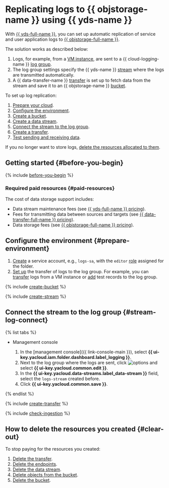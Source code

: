 # Replicating logs to {{ objstorage-name }} using {{ yds-name }}

With [{{ yds-full-name }}](../data-streams/), you can set up automatic replication of service and user application logs to [{{ objstorage-full-name }}](../storage/).

The solution works as described below:
1. Logs, for example, from a [VM instance](../compute/concepts/vm.md), are sent to a {{ cloud-logging-name }} [log group](../logging/concepts/log-group.md).
1. The log group settings specify the {{ yds-name }} [stream](../data-streams/concepts/glossary.md#stream-concepts) where the logs are transmitted automatically.
1. A {{ data-transfer-name }} [transfer](../data-transfer/concepts/#transfer) is set up to fetch data from the stream and save it to an {{ objstorage-name }} [bucket](../storage/concepts/bucket.md).

To set up log replication:

1. [Prepare your cloud](#before-you-begin).
1. [Configure the environment](#prepare-environment).
1. [Create a bucket](#create-bucket).
1. [Create a data stream](#create-stream).
1. [Connect the stream to the log group](#stream-log-connect).
1. [Create a transfer](#create-transfer).
1. [Test sending and receiving data](#check-ingestion).

If you no longer want to store logs, [delete the resources allocated to them](#clear-out).

## Getting started {#before-you-begin}

{% include [before-you-begin](./_tutorials_includes/before-you-begin.md) %}

### Required paid resources {#paid-resources}

The cost of data storage support includes:

* Data stream maintenance fees (see [{{ yds-full-name }} pricing](../data-streams/pricing.md)).
* Fees for transmitting data between sources and targets (see [{{ data-transfer-full-name }} pricing](../data-transfer/pricing.md)).
* Data storage fees (see [{{ objstorage-full-name }} pricing](../storage/pricing.md)).

## Configure the environment {#prepare-environment}

1. [Create](../iam/operations/sa/create.md) a service account, e.g., `logs-sa`, with the `editor` [role](../iam/concepts/access-control/roles.md#editor) assigned for the folder.
1. [Set up](../logging/tutorials/) the transfer of logs to the log group. For example, you can [transfer](../logging/tutorials/vm-fluent-bit-logging.md) logs from a VM instance or [add](../logging/operations/write-logs.md) test records to the log group.

{% include [create-bucket](_tutorials_includes/create-bucket.md) %}

{% include [create-stream](_tutorials_includes/create-stream.md) %}

## Connect the stream to the log group {#stream-log-connect}

{% list tabs %}

- Management console

   1. In the [management console]({{ link-console-main }}), select **{{ ui-key.yacloud.iam.folder.dashboard.label_logging }}**.
   1. Next to the log group where the logs are sent, click ![options](../_assets/options.svg) and select **{{ ui-key.yacloud.common.edit }}**.
   1. In the **{{ ui-key.yacloud.data-streams.label_data-stream }}** field, select the `logs-stream` created before.
   1. Click **{{ ui-key.yacloud.common.save }}**.

{% endlist %}

{% include [create-transfer](_tutorials_includes/create-transfer.md) %}

{% include [check-ingestion](_tutorials_includes/check-ingestion.md) %}

## How to delete the resources you created {#clear-out}

To stop paying for the resources you created:

1. [Delete the transfer](../data-transfer/operations/transfer.md#delete).
1. [Delete the endpoints](../data-transfer/operations/endpoint/#delete).
1. [Delete the data stream](../data-streams/operations/manage-streams.md#delete-data-stream).
1. [Delete objects from the bucket](../storage/operations/objects/delete.md).
1. [Delete the bucket](../storage/operations/buckets/delete.md).